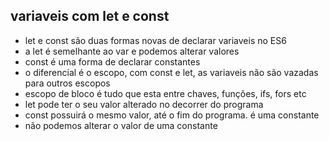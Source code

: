 ## variaveis com let e const
- let e const são duas formas novas de declarar variaveis no ES6
- a let é semelhante ao var e podemos alterar valores
- const é uma forma de declarar constantes
- o diferencial é o escopo, com const e let, as variaveis não são vazadas para outros escopos
- escopo de bloco é tudo que esta entre chaves, funções, ifs, fors etc
- let pode ter o seu valor alterado no decorrer do programa
- const possuirá o mesmo valor, até o fim do programa. é uma constante
- não podemos alterar o valor de uma constante